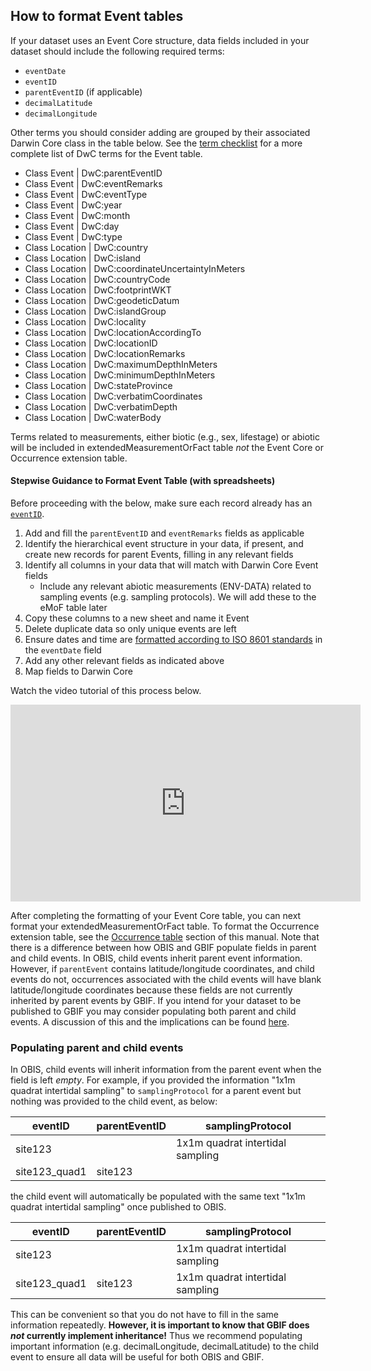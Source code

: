 ## How to format Event tables

If your dataset uses an Event Core structure, data fields included in your dataset should include the following required terms:

* `eventDate`
* `eventID`
* `parentEventID` (if applicable)
* `decimalLatitude`
* `decimalLongitude`

Other terms you should consider adding are grouped by their associated Darwin Core class in the table below. See the [term checklist](checklist.html) for a more complete list of DwC terms for the Event table.

* Class Event | DwC:parentEventID
* Class Event | DwC:eventRemarks
* Class Event | DwC:eventType
* Class Event | DwC:year
* Class Event | DwC:month
* Class Event | DwC:day
* Class Event | DwC:type
* Class Location | DwC:country
* Class Location | DwC:island
* Class Location | DwC:coordinateUncertaintyInMeters
* Class Location | DwC:countryCode
* Class Location | DwC:footprintWKT
* Class Location | DwC:geodeticDatum
* Class Location | DwC:islandGroup
* Class Location | DwC:locality
* Class Location | DwC:locationAccordingTo
* Class Location | DwC:locationID
* Class Location | DwC:locationRemarks
* Class Location | DwC:maximumDepthInMeters
* Class Location | DwC:minimumDepthInMeters
* Class Location | DwC:stateProvince
* Class Location | DwC:verbatimCoordinates
* Class Location | DwC:verbatimDepth
* Class Location | DwC:waterBody

Terms related to measurements, either biotic (e.g., sex, lifestage) or abiotic will be included in extendedMeasurementOrFact table _not_ the Event Core or Occurrence extension table.

#### Stepwise Guidance to Format Event Table (with spreadsheets)

Before proceeding with the below, make sure each record already has an [`eventID`](identifiers.html).

1. Add and fill the `parentEventID` and `eventRemarks` fields as applicable
2. Identify the hierarchical event structure in your data, if present, and create new records for parent Events, filling in any relevant fields
3. Identify all columns in your data that will match with Darwin Core Event fields
    * Include any relevant abiotic measurements (ENV-DATA) related to sampling events (e.g. sampling protocols). We will add these to the eMoF table later
4. Copy these columns to a new sheet and name it Event
5. Delete duplicate data so only unique events are left
6. Ensure dates and time are [formatted according to ISO 8601 standards](common_formatissues.html#temporal-dates-and-times) in the `eventDate` field
7. Add any other relevant fields as indicated above
8. Map fields to Darwin Core

Watch the video tutorial of this process below.

  <iframe width="560" height="315"
src="https://www.youtube.com/embed/jyy6QO_p7v8"
frameborder="0"
allow="accelerometer; autoplay; encrypted-media; gyroscope; picture-in-picture"
allowfullscreen></iframe>

After completing the formatting of your Event Core table, you can next format your extendedMeasurementOrFact table. To format the Occurrence extension table, see the [Occurrence table](format_occurrence.html) section of this manual. Note that there is a difference between how OBIS and GBIF populate fields in parent and child events. In OBIS, child events inherit parent event information. However, if `parentEvent` contains latitude/longitude coordinates, and child events do not, occurrences associated with the child events will have blank latitude/longitude coordinates because these fields are not currently inherited by parent events by GBIF. If you intend for your dataset to be published to GBIF you may consider populating both parent and child events. A discussion of this and the implications can be found [here](https://github.com/gbif/pipelines/issues/878).

### Populating parent and child events

In OBIS, child events will inherit information from the parent event when the field is left *empty*. For example, if you provided the information "1x1m quadrat intertidal sampling" to `samplingProtocol` for a parent event but nothing was provided to the child event, as below:

| eventID | parentEventID | samplingProtocol|
|----|----|----|
| site123 | | 1x1m quadrat intertidal sampling |
| site123_quad1| site123 | |

the child event will automatically be populated with the same text "1x1m quadrat intertidal sampling" once published to OBIS.

| eventID | parentEventID | samplingProtocol|
|----|----|----|
| site123 | | 1x1m quadrat intertidal sampling |
| site123_quad1| site123 | 1x1m quadrat intertidal sampling  |

This can be convenient so that you do not have to fill in the same information repeatedly. **However, it is important to know that GBIF does *not* currently implement inheritance!** Thus we recommend populating important information (e.g. decimalLongitude, decimalLatitude) to the child event to ensure all data will be useful for both OBIS and GBIF.
